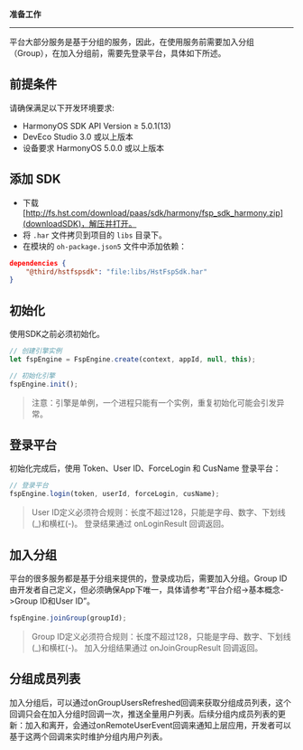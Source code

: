 **准备工作**

---

平台大部分服务是基于分组的服务，因此，在使用服务前需要加入分组（Group），在加入分组前，需要先登录平台，具体如下所述。 

## 前提条件
请确保满足以下开发环境要求:
- HarmonyOS SDK API Version ≥ 5.0.1(13)
- DevEco Studio 3.0 或以上版本
- 设备要求 HarmonyOS 5.0.0 或以上版本

## 添加 SDK
- 下载 [http://fs.hst.com/download/paas/sdk/harmony/fsp_sdk_harmony.zip](downloadSDK)，解压并打开。
- 将 `.har` 文件拷贝到项目的 `libs` 目录下。
- 在模块的 `oh-package.json5` 文件中添加依赖：
```JSON
dependencies {
    "@third/hstfspsdk": "file:libs/HstFspSdk.har"
}
```


## 初始化
使用SDK之前必须初始化。
```TYPESCRIPT
// 创建引擎实例
let fspEngine = FspEngine.create(context, appId, null, this);

// 初始化引擎
fspEngine.init();
```
> 注意：引擎是单例，一个进程只能有一个实例，重复初始化可能会引发异常。

## 登录平台
初始化完成后，使用 Token、User ID、ForceLogin 和 CusName 登录平台：
```TYPESCRIPT
// 登录平台
fspEngine.login(token, userId, forceLogin, cusName);
```
> User ID定义必须符合规则：长度不超过128，只能是字母、数字、下划线(_)和横杠(-)。
登录结果通过 onLoginResult 回调返回。

## 加入分组
平台的很多服务都是基于分组来提供的，登录成功后，需要加入分组。Group ID由开发者自己定义，但必须确保App下唯一，具体请参考“平台介绍->基本概念->Group ID和User ID”。
```TYPESCRIPT
fspEngine.joinGroup(groupId);
```
> Group ID定义必须符合规则：长度不超过128，只能是字母、数字、下划线(_)和横杠(-)。
加入分组结果通过 onJoinGroupResult 回调返回。

## 分组成员列表
加入分组后，可以通过onGroupUsersRefreshed回调来获取分组成员列表，这个回调只会在加入分组时回调一次，推送全量用户列表。后续分组内成员列表的更新：加入和离开，会通过onRemoteUserEvent回调来通知上层应用，开发者可以基于这两个回调来实时维护分组内用户列表。
